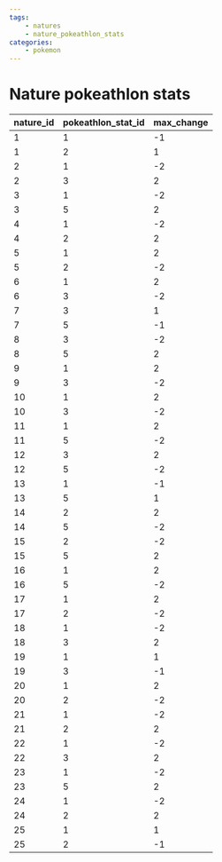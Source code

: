 ```yaml
---
tags:
    - natures
    - nature_pokeathlon_stats
categories:
    - pokemon
---
```


# Nature pokeathlon stats

| nature_id | pokeathlon_stat_id | max_change |
|-----------|--------------------|------------|
| 1         | 1                  | -1         |
| 1         | 2                  | 1          |
| 2         | 1                  | -2         |
| 2         | 3                  | 2          |
| 3         | 1                  | -2         |
| 3         | 5                  | 2          |
| 4         | 1                  | -2         |
| 4         | 2                  | 2          |
| 5         | 1                  | 2          |
| 5         | 2                  | -2         |
| 6         | 1                  | 2          |
| 6         | 3                  | -2         |
| 7         | 3                  | 1          |
| 7         | 5                  | -1         |
| 8         | 3                  | -2         |
| 8         | 5                  | 2          |
| 9         | 1                  | 2          |
| 9         | 3                  | -2         |
| 10        | 1                  | 2          |
| 10        | 3                  | -2         |
| 11        | 1                  | 2          |
| 11        | 5                  | -2         |
| 12        | 3                  | 2          |
| 12        | 5                  | -2         |
| 13        | 1                  | -1         |
| 13        | 5                  | 1          |
| 14        | 2                  | 2          |
| 14        | 5                  | -2         |
| 15        | 2                  | -2         |
| 15        | 5                  | 2          |
| 16        | 1                  | 2          |
| 16        | 5                  | -2         |
| 17        | 1                  | 2          |
| 17        | 2                  | -2         |
| 18        | 1                  | -2         |
| 18        | 3                  | 2          |
| 19        | 1                  | 1          |
| 19        | 3                  | -1         |
| 20        | 1                  | 2          |
| 20        | 2                  | -2         |
| 21        | 1                  | -2         |
| 21        | 2                  | 2          |
| 22        | 1                  | -2         |
| 22        | 3                  | 2          |
| 23        | 1                  | -2         |
| 23        | 5                  | 2          |
| 24        | 1                  | -2         |
| 24        | 2                  | 2          |
| 25        | 1                  | 1          |
| 25        | 2                  | -1         |
